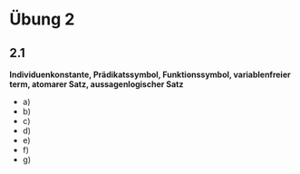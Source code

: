 # Übung 2

## 2.1

**Individuenkonstante, Prädikatssymbol, Funktionssymbol, variablenfreier term, atomarer Satz, aussagenlogischer Satz**

- a)
- b)
- c)
- d)
- e)
- f)
- g)
